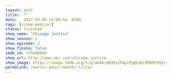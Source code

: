 ```yaml
---
layout: post
title:  ""
date:   2017-03-08 14:00:54 -0500
tags: [crime-medical]
status: finished
show_name: "Chicago Justice"
show_season: 1
show_episode: 3
show_finale: false
imdb_id: tt5640060
show_url: http://www.nbc.com/chicago-justice
show_image: https://image.tmdb.org/t/p/w640/mB3RsZFApcPgQLHbLMMA0FO9yvt.jpg
permalink: /watch/:year/:month/:title/
---
```

